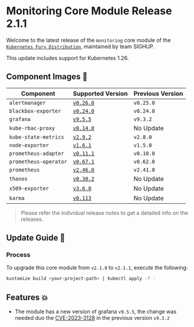 # Monitoring Core Module Release 2.1.1

Welcome to the latest release of the `monitoring` core module of the [`Kubernetes Fury Distribution`](https://github.com/sighupio/fury-distribution), maintained by team SIGHUP.

This update includes support for Kubernetes 1.26.

## Component Images 🚢

| Component             | Supported Version                                                                            | Previous Version |
| --------------------- | -------------------------------------------------------------------------------------------- | ---------------- |
| `alertmanager`        | [`v0.26.0`](https://github.com/prometheus/alertmanager/releases/tag/v0.26.0)                 | `v0.25.0`       |
| `blackbox-exporter`   | [`v0.24.0`](https://github.com/prometheus/blackbox_exporter/releases/tag/v0.23.0)            | `v0.24.0`       |
| `grafana`             | [`v9.5.5`](https://github.com/grafana/grafana/releases/tag/v9.5.5)                           | `v9.3.2`         |
| `kube-rbac-proxy`     | [`v0.14.0`](https://github.com/brancz/kube-rbac-proxy/releases/tag/v0.14.0)                  | No Update        |
| `kube-state-metrics`  | [`v2.9.2`](https://github.com/kubernetes/kube-state-metrics/releases/tag/v2.9.2)             | `v2.8.0`     |
| `node-exporter`       | [`v1.6.1`](https://github.com/prometheus/node_exporter/releases/tag/v1.6.1)                  | `v1.5.0`        |
| `prometheus-adapter`  | [`v0.11.1`](https://github.com/kubernetes-sigs/prometheus-adapter/releases/tag/v0.11.1)      | `v0.10.0`        |
| `prometheus-operator` | [`v0.67.1`](https://github.com/prometheus-operator/prometheus-operator/releases/tag/v0.67.1) | `v0.62.0`        |
| `prometheus`          | [`v2.46.0`](https://github.com/prometheus/prometheus/releases/tag/v2.41.0)                   | `v2.41.0`        |
| `thanos`              | [`v0.30.2`](https://github.com/thanos-io/thanos/releases/tag/v0.30.2)                        | No Update        |
| `x509-exporter`       | [`v3.6.0`](https://github.com/enix/x509-certificate-exporter/releases/tag/v3.2.0)            | No Update        |
| `karma`               | [`v0.113`](https://github.com/prymitive/karma/releases/tag/v0.113)                           | No Update        |

> Please refer the individual release notes to get a detailed info on the releases.

## Update Guide 🦮

### Process

To upgrade this core module from `v2.1.0` to `v2.1.1`, execute the following:

```bash
kustomize build <your-project-path> | kubectl apply -f -
```


## Features 💥

- The module has a new version of grafana `v9.5.5`, the change was needed duo the [CVE-2023-3128](https://github.com/prometheus-operator/kube-prometheus/issues/2147) in the previous version `v9.3.2`